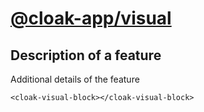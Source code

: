 # [@cloak-app/visual](https://github.com/BKWLD/cloak-visual)

## Description of a feature

Additional details of the feature

<cloak-visual-block></cloak-visual-block>


```vue
<cloak-visual-block></cloak-visual-block>
```
